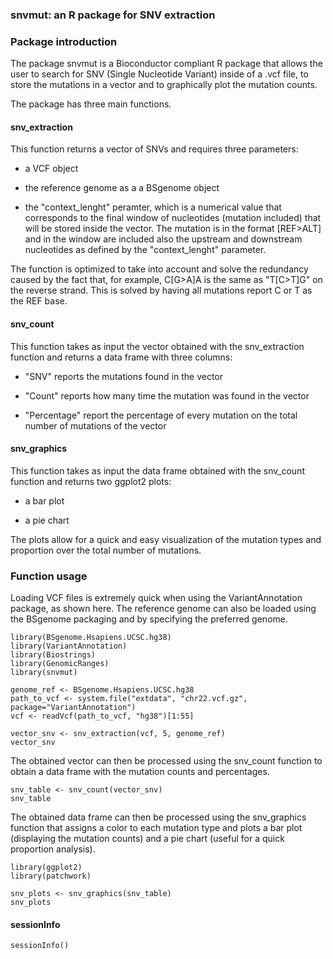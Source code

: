### snvmut: an R package for SNV extraction

### Package introduction

The package snvmut is a Bioconductor compliant R package that allows the user to search for SNV (Single Nucleotide Variant) inside of a .vcf file, to store the mutations in a vector and to graphically plot the mutation counts.

The package has three main functions.

#### snv_extraction

This function returns a vector of SNVs and requires three parameters:

-   a VCF object

-   the reference genome as a a BSgenome object

-   the "context_lenght" peramter, which is a numerical value that corresponds to the final window of nucleotides (mutation included) that will be stored inside the vector. The mutation is in the format [REF\>ALT] and in the window are included also the upstream and downstream nucleotides as defined by the "context_lenght" parameter.

The function is optimized to take into account and solve the redundancy caused by the fact that, for example, C[G\>A]A is the same as "T[C\>T]G" on the reverse strand. This is solved by having all mutations report C or T as the REF base.

#### snv_count

This function takes as input the vector obtained with the snv_extraction function and returns a data frame with three columns:

-   "SNV" reports the mutations found in the vector

-   "Count" reports how many time the mutation was found in the vector

-   "Percentage" report the percentage of every mutation on the total number of mutations of the vector

#### snv_graphics

This function takes as input the data frame obtained with the snv_count function and returns two ggplot2 plots:

-   a bar plot

-   a pie chart

The plots allow for a quick and easy visualization of the mutation types and proportion over the total number of mutations.

### Function usage

Loading VCF files is extremely quick when using the VariantAnnotation package, as shown here. The reference genome can also be loaded using the BSgenome packaging and by specifying the preferred genome.

```{r message=FALSE}
library(BSgenome.Hsapiens.UCSC.hg38)
library(VariantAnnotation)
library(Biostrings)
library(GenomicRanges)
library(snvmut)

genome_ref <- BSgenome.Hsapiens.UCSC.hg38
path_to_vcf <- system.file("extdata", "chr22.vcf.gz", package="VariantAnnotation")
vcf <- readVcf(path_to_vcf, "hg38")[1:55]

vector_snv <- snv_extraction(vcf, 5, genome_ref)
vector_snv
```

The obtained vector can then be processed using the snv_count function to obtain a data frame with the mutation counts and percentages.

```{r}
snv_table <- snv_count(vector_snv)
snv_table
```

The obtained data frame can then be processed using the snv_graphics function that assigns a color to each mutation type and plots a bar plot (displaying the mutation counts) and a pie chart (useful for a quick proportion analysis).

```{r message=FALSE}
library(ggplot2)
library(patchwork)

snv_plots <- snv_graphics(snv_table)
snv_plots
```

#### sessionInfo

```{r}
sessionInfo()
```
